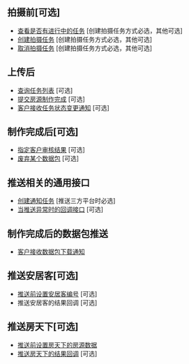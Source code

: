## 拍摄前[可选]
* [查看是否有进行中的任务](./GetWorkingTaskByCustomerHouseId.md) [创建拍摄任务方式必选，其他可选]
* [创建拍摄任务](./AssignNewCaptureHouseTask.md) [创建拍摄任务方式必选，其他可选]
* [取消拍摄任务](./CancelCaptureHouseTask.md) [创建拍摄任务方式必选，其他可选]

## 上传后
* [查询任务列表](./GetPage.md) [可选]
* [提交房源制作完成](./FinishHouseTask.md) [可选]
* [客户接收任务状态变更通知](./CustomerReceiveTaskStateChangeNotify.md) [可选]

## 制作完成后[可选]
* [指定客户审核结果](./CustomerAssignReviewResult.md) [可选]
* [废弃某个数据包](./RetireHouseTask.md) [可选]


## 推送相关的通用接口
* [创建通知任务](./AddNewNotifyTaskByPackageID.md) [推送三方平台时必选]
* [当推送异常时的回调接口](./CustomerReceiveNotifyFailedNotify.md) [可选]

## 制作完成后的数据包推送
* [客户接收数据包下载通知](./CustomerReceivePackageDownloadNotify.md)

## 推送安居客[可选]
* [推送前设置安居客编号](./PutAnjukeBianHao.md) [可选]
* 推送安居客的结果回调 [可选]

## 推送房天下[可选]
* [推送前设置房天下的房源数据](./PutFangTianXiaInfo.md)
* [推送房天下的结果回调](./FangTianXiaNotifyCallback.md) [可选]